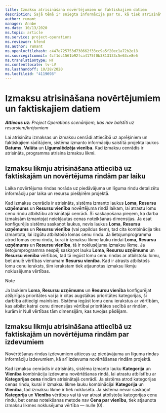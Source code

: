 ```yaml
---
title: Izmaksu atrisināšana novērtējumiem un faktiskajiem datiem
description: Šajā tēmā ir sniegta informācija par to, kā tiek atrisinātas novērtējumu un faktiskās izmaksas.
author: rumant
manager: Annbe
ms.date: 10/13/2020
ms.topic: article
ms.service: project-operations
ms.reviewer: kfend
ms.author: rumant
ms.openlocfilehash: c447e725753d738662f33cc9a5f20ec1a72b2e18
ms.sourcegitcommit: 4cf1dc1561b92fca4175f0b3813133c5e63ce8e6
ms.translationtype: HT
ms.contentlocale: lv-LV
ms.lasthandoff: 10/28/2020
ms.locfileid: "4119698"
---
```

# <a name="resolving-cost-prices-for-estimates-and-actuals"></a>Izmaksu atrisināšana novērtējumiem un faktiskajiem datiem

_**Attiecas uz:** Project Operations scenārijiem, kas nav balstīti uz resursiem/krājumiem_

Lai atrisinātu izmaksas un izmaksu cenrādi attiecībā uz aprēķiniem un faktiskajiem rādītājiem, sistēma izmanto informāciju saistītā projekta laukos **Datums**, **Valūta** un **Līgumslēdzēja vienība**. Kad izmaksu cenrādis ir atrisināts, programma atrisina izmaksu likmi.

## <a name="resolving-cost-rates-on-actual-and-estimate-lines-for-time"></a>Izmaksu likmju atrisināšana attiecībā uz faktiskajām un novērtējuma rindām par laiku

Laika novērtējuma rindas norāda uz piedāvājuma un līguma rindu detalizētu informāciju par laika un resursu piešķirēm projektā.

Kad izmaksu cenrādis ir atrisināts, sistēma izmanto laukus **Loma**, **Resursu uzņēmums** un **Resursu vienība** novērtējuma rindā laikam, lai atrastu lomu cenu rindu atbilstību atrisinātajā cenrādī. Šī saskaņošana pieņem, ka darba izmaksām izmantojat neiekļautas cenas noteikšanas dimensijas. Ja esat konfigurējis sistēmu saskaņot laukus, nevis laukus **Loma**, **Resursu uzņēmums** un **Resursu vienība** (vai papildus tiem), tad cita kombinācija tiks izmantota, lai izgūtu atbilstošo lomas cenu rindu. Ja lietojumprogramma atrod lomas cenu rindu, kurai ir izmaksu likme lauku rindai **Loma**, **Resursu uzņēmums** un **Resursu vienība**, tā ir noklusējuma izmaksu likme. Ja lietojumprogramma nespēj saskaņot lauku **Loma**, **Resursu uzņēmums** un **Resursu vienība** vērtības, tad tā iegūst lomu cenu rindas ar atbilstošu lomu, bet anulē vērtības vienumam **Resursu vienība**. Kad ir atrasts atbilstošs lomu cenu ieraksts, šim ierakstam tiek atjaunotas izmaksu likmju noklusējuma vērtības. 

> [!NOTE]
> Ja laukiem **Loma**, **Resursu uzņēmums** un **Resursu vienība** konfigurējat atšķirīgas prioritātes vai ja ir citas augstākas prioritātes kategorijas, šī darbība attiecīgi mainīsies. Sistēma iegūst lomu cenu ierakstus ar vērtībām, kas atbilst katrai cenu dimensijas vērtībai prioritātes secībā ar rindām, kurām ir Null vērtības tām dimensijām, kas tuvojas pēdējam.

## <a name="resolving-cost-rates-on-actual-and-estimate-lines-for-expense"></a>Izmaksu likmju atrisināšana attiecībā uz faktiskajām un novērtējuma rindām par izdevumiem

Novērtēšanas rindas izdevumiem attiecas uz piedāvājuma un līguma rindas informāciju izdevumiem, kā arī izdevuma novērtēšanas rindām projektā.

Kad izmaksu cenrādis ir atrisināts, sistēma izmanto lauku **Kategorija** un **Vienība** kombināciju izdevumu novērtēšanas rindā, lai atrastu atbilstību ar **Kategorijas cena** rindām atrisinātajā cenrādī. Ja sistēma atrod kategorijas cenas rindu, kurai ir izmaksu likme lauku kombinācijai **Kategorija** un **Vienība**, tad izmaksu likme ir tiek noklusēta. Ja sistēma nevar saskaņot **Kategorija** un **Vienība** vērtības vai tā var atrast atbilstošu kategorijas cenu rindu, bet cenas noteikšanas metode nav **Cena par vienību**, tiek atjaunota izmaksu likmes noklusējuma vērtība — nulle (0).
